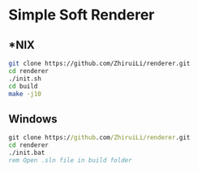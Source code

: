 # Simple Soft Renderer

## \*NIX

```bash
git clone https://github.com/ZhiruiLi/renderer.git
cd renderer
./init.sh
cd build
make -j10
```

## Windows

```bat
git clone https://github.com/ZhiruiLi/renderer.git
cd renderer
./init.bat
rem Open .sln file in build folder
```

